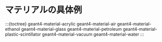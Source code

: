 # マテリアルの具体例

:::{toctree}
geant4-material-acrylic
geant4-material-air
geant4-material-ethanol
geant4-material-glass
geant4-material-petroleum
geant4-material-plastic-scintillator
geant4-material-vacuum
geant4-material-water
:::
